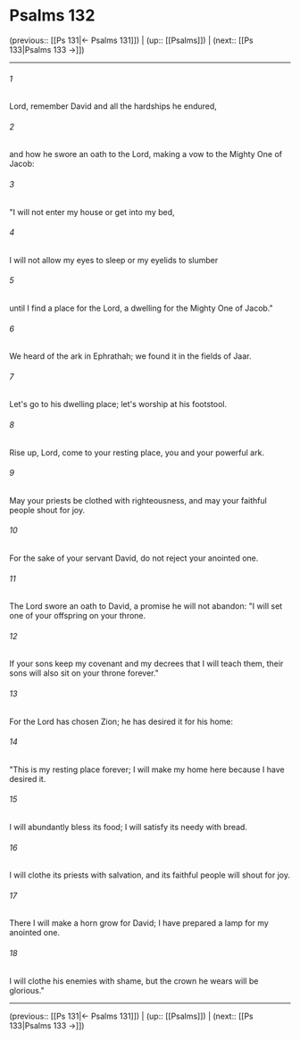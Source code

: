 # Psalms 132

(previous:: [[Ps 131|← Psalms 131]]) | (up:: [[Psalms]]) | (next:: [[Ps 133|Psalms 133 →]])

***


###### 1 
Lord, remember David and all the hardships he endured, 

###### 2 
and how he swore an oath to the Lord, making a vow to the Mighty One of Jacob: 

###### 3 
"I will not enter my house or get into my bed, 

###### 4 
I will not allow my eyes to sleep or my eyelids to slumber 

###### 5 
until I find a place for the Lord, a dwelling for the Mighty One of Jacob." 

###### 6 
We heard of the ark in Ephrathah; we found it in the fields of Jaar. 

###### 7 
Let's go to his dwelling place; let's worship at his footstool. 

###### 8 
Rise up, Lord, come to your resting place, you and your powerful ark. 

###### 9 
May your priests be clothed with righteousness, and may your faithful people shout for joy. 

###### 10 
For the sake of your servant David, do not reject your anointed one. 

###### 11 
The Lord swore an oath to David, a promise he will not abandon: "I will set one of your offspring on your throne. 

###### 12 
If your sons keep my covenant and my decrees that I will teach them, their sons will also sit on your throne forever." 

###### 13 
For the Lord has chosen Zion; he has desired it for his home: 

###### 14 
"This is my resting place forever; I will make my home here because I have desired it. 

###### 15 
I will abundantly bless its food; I will satisfy its needy with bread. 

###### 16 
I will clothe its priests with salvation, and its faithful people will shout for joy. 

###### 17 
There I will make a horn grow for David; I have prepared a lamp for my anointed one. 

###### 18 
I will clothe his enemies with shame, but the crown he wears will be glorious."

***

(previous:: [[Ps 131|← Psalms 131]]) | (up:: [[Psalms]]) | (next:: [[Ps 133|Psalms 133 →]])
